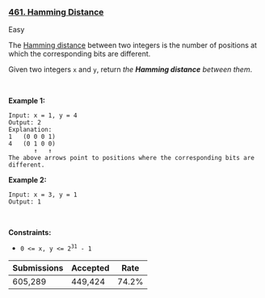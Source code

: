 ### [461. Hamming Distance](https://leetcode.com/problems/hamming-distance/#)

Easy

The <a href="https://en.wikipedia.org/wiki/Hamming_distance" target="_blank">Hamming distance</a> between two integers is the number of positions at which the corresponding bits are different.

Given two integers `` x `` and `` y ``, return _the __Hamming distance__ between them_.

 

__Example 1:__

```
Input: x = 1, y = 4
Output: 2
Explanation:
1   (0 0 0 1)
4   (0 1 0 0)
       ↑   ↑
The above arrows point to positions where the corresponding bits are different.
```

__Example 2:__

```
Input: x = 3, y = 1
Output: 1
```

 

__Constraints:__

*   <code>0 <= x, y <= 2<sup>31</sup> - 1</code>

| Submissions    | Accepted     | Rate   |
| -------------- | ------------ | ------ |
| 605,289 | 449,424 | 74.2% |